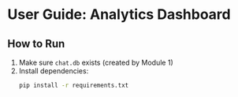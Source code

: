 # User Guide: Analytics Dashboard

## How to Run

1. Make sure `chat.db` exists (created by Module 1)
2. Install dependencies:
   ```bash
   pip install -r requirements.txt
